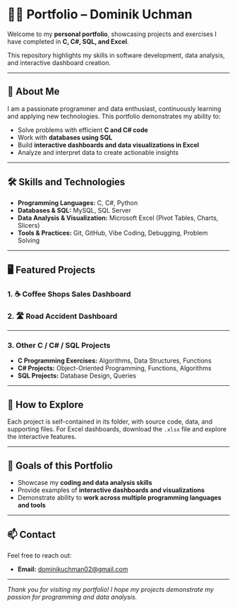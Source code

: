 # 👨‍💻 Portfolio – Dominik Uchman

Welcome to my **personal portfolio**, showcasing projects and exercises I have completed in **C, C#, SQL, and Excel**. 

This repository highlights my skills in software development, data analysis, and interactive dashboard creation.

---

## 📌 About Me
I am a passionate programmer and data enthusiast, continuously learning and applying new technologies. This portfolio demonstrates my ability to:  
- Solve problems with efficient **C and C# code**  
- Work with **databases using SQL**  
- Build **interactive dashboards and data visualizations in Excel**  
- Analyze and interpret data to create actionable insights  

---

## 🛠️ Skills and Technologies
- **Programming Languages:** C, C#, Python  
- **Databases & SQL:** MySQL, SQL Server  
- **Data Analysis & Visualization:** Microsoft Excel (Pivot Tables, Charts, Slicers)  
- **Tools & Practices:** Git, GitHub, Vibe Coding, Debugging, Problem Solving  

---

## 🖥️ Featured Projects

### 1. ☕ Coffee Shops Sales Dashboard
### 2. 🛣️ Road Accident Dashboard

---

### 3. Other C / C# / SQL Projects
- **C Programming Exercises:** Algorithms, Data Structures, Functions
- **C# Projects:** Object-Oriented Programming, Functions, Algorithms  
- **SQL Projects:** Database Design, Queries

---

## 📂 How to Explore
Each project is self-contained in its folder, with source code, data, and supporting files. For Excel dashboards, download the `.xlsx` file and explore the interactive features.

---

## 🎯 Goals of this Portfolio
- Showcase my **coding and data analysis skills**  
- Provide examples of **interactive dashboards and visualizations**  
- Demonstrate ability to **work across multiple programming languages and tools**  

---

## 📫 Contact
Feel free to reach out:  
- **Email:** dominikuchman02@gmail.com  

---

*Thank you for visiting my portfolio! I hope my projects demonstrate my passion for programming and data analysis.*
